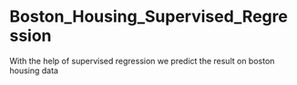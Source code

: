 # Boston_Housing_Supervised_Regression

With the help of supervised regression we predict the result on boston housing data